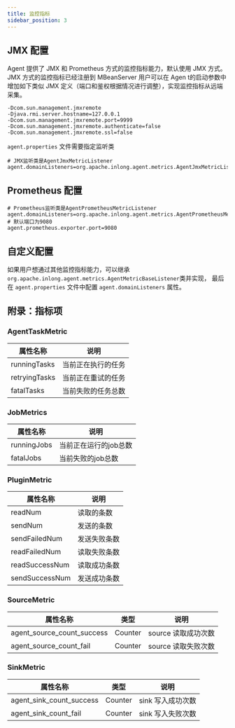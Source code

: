 ```yaml
---
title: 监控指标
sidebar_position: 3
---
```


## JMX 配置
Agent 提供了 JMX 和 Prometheus 方式的监控指标能力，默认使用 JMX 方式。JMX 方式的监控指标已经注册到 MBeanServer
用户可以在 Agen t的启动参数中增加如下类似 JMX 定义（端口和鉴权根据情况进行调整），实现监控指标从远端采集。

```shell
-Dcom.sun.management.jmxremote
-Djava.rmi.server.hostname=127.0.0.1
-Dcom.sun.management.jmxremote.port=9999
-Dcom.sun.management.jmxremote.authenticate=false
-Dcom.sun.management.jmxremote.ssl=false
```
`agent.properties` 文件需要指定监听类
```properties
# JMX监听类是AgentJmxMetricListener
agent.domainListeners=org.apache.inlong.agent.metrics.AgentJmxMetricListener
```

## Prometheus 配置 
```properties
# Prometheus监听类是AgentPrometheusMetricListener
agent.domainListeners=org.apache.inlong.agent.metrics.AgentPrometheusMetricListener
# 默认端口为9080
agent.prometheus.exporter.port=9080
```

## 自定义配置
如果用户想通过其他监控指标能力，可以继承`org.apache.inlong.agent.metrics.AgentMetricBaseListener`类并实现，
最后在 `agent.properties` 文件中配置 `agent.domainListeners` 属性。

## 附录：指标项

### AgentTaskMetric
|  属性名称   | 说明  |
|  ----  | ----  |
| runningTasks  | 当前正在执行的任务 |
| retryingTasks  | 当前正在重试的任务 |
| fatalTasks  | 当前失败的任务总数 |

### JobMetrics
|  属性名称   | 说明  |
|  ----  | ----  |
| runningJobs  | 当前正在运行的job总数 |
| fatalJobs  | 当前失败的job总数 |

### PluginMetric
|  属性名称   | 说明  |
|  ----  | ----  |
| readNum  | 读取的条数 |
| sendNum  | 发送的条数 |
| sendFailedNum  | 发送失败条数 |
| readFailedNum  | 读取失败条数 |
| readSuccessNum  | 读取成功条数 |
| sendSuccessNum  | 发送成功条数 |

### SourceMetric

| 属性名称                   | 类型    | 说明                |
|----------------------------|---------|-------------------|
| agent_source_count_success | Counter | source 读取成功次数 |
| agent_source_count_fail    | Counter | source 读取失败次数 |

### SinkMetric

| 属性名称                 | 类型    | 说明              |
|--------------------------|---------|-----------------|
| agent_sink_count_success | Counter | sink 写入成功次数 |
| agent_sink_count_fail    | Counter | sink 写入失败次数 |